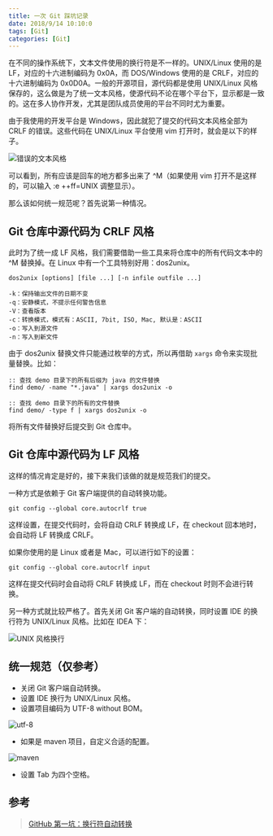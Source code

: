 ```yaml
---
title: 一次 Git 踩坑记录
date: 2018/9/14 10:10:0
tags: [Git]
categories: [Git]
---
```

在不同的操作系统下，文本文件使用的换行符是不一样的。UNIX/Linux 使用的是 LF，对应的十六进制编码为 0x0A，而 DOS/Windows 使用的是 CRLF，对应的十六进制编码为 0x0D0A。一般的开源项目，源代码都是使用 UNIX/Linux 风格保存的，这么做是为了统一文本风格，使源代码不论在哪个平台下，显示都是一致的。这在多人协作开发，尤其是团队成员使用的平台不同时尤为重要。  

由于我使用的开发平台是 Windows，因此就犯了提交的代码文本风格全部为 CRLF 的错误。这些代码在 UNIX/Linux 平台使用 vim 打开时，就会是以下的样子。  

![错误的文本风格](https://img.nekolr.com/images/2018/09/14/Lkp.png)

可以看到，所有应该是回车的地方都多出来了 ^M（如果使用 vim 打开不是这样的，可以输入 :e ++ff=UNIX 调整显示）。  

那么该如何统一规范呢？首先说第一种情况。  

## Git 仓库中源代码为 CRLF 风格
此时为了统一成 LF 风格，我们需要借助一些工具来将仓库中的所有代码文本中的 ^M 替换掉。在 Linux 中有一个工具特别好用：dos2unix。  
```
dos2unix [options] [file ...] [-n infile outfile ...]
```

```
-k：保持输出文件的日期不变 
-q：安静模式，不提示任何警告信息
-V：查看版本
-c：转换模式，模式有：ASCII, 7bit, ISO, Mac, 默认是：ASCII
-o：写入到源文件
-n：写入到新文件
```

由于 dos2unix 替换文件只能通过枚举的方式，所以再借助 `xargs` 命令来实现批量替换。比如：  
```
:: 查找 demo 目录下的所有后缀为 java 的文件替换
find demo/ -name "*.java" | xargs dos2unix -o

:: 查找 demo 目录下的所有的文件替换
find demo/ -type f | xargs dos2unix -o
```

将所有文件替换好后提交到 Git 仓库中。  

## Git 仓库中源代码为 LF 风格
这样的情况肯定是好的，接下来我们该做的就是规范我们的提交。  

一种方式是依赖于 Git 客户端提供的自动转换功能。  
```
git config --global core.autocrlf true
```

这样设置，在提交代码时，会将自动 CRLF 转换成 LF，在 checkout 回本地时，会自动将 LF 转换成 CRLF。  

如果你使用的是 Linux 或者是 Mac，可以进行如下的设置：  
```
git config --global core.autocrlf input
```

这样在提交代码时会自动将 CRLF 转换成 LF，而在 checkout 时则不会进行转换。  

另一种方式就比较严格了。首先关闭 Git 客户端的自动转换，同时设置 IDE 的换行符为 UNIX/Linux 风格。比如在 IDEA 下：  

![UNIX 风格换行](https://img.nekolr.com/images/2018/09/14/4kd.png)

## 统一规范（仅参考）

- 关闭 Git 客户端自动转换。
- 设置 IDE 换行为 UNIX/Linux 风格。
- 设置项目编码为 UTF-8 without BOM。  

![utf-8](https://img.nekolr.com/images/2018/09/14/lqv.png)

- 如果是 maven 项目，自定义合适的配置。  

![maven](https://img.nekolr.com/images/2018/09/14/dy8.png)

- 设置 Tab 为四个空格。  

## 参考

> [GitHub 第一坑：换行符自动转换](https://github.com/cssmagic/blog/issues/22)